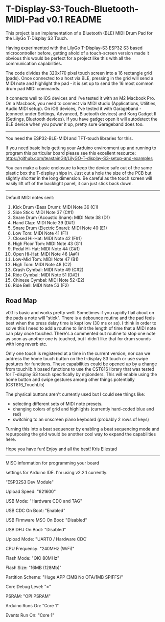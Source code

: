 # T-Display-S3-Touch-Bluetooth-MIDI-Pad v0.1 README

This project is an implementation of a Bluetooth (BLE) MIDI Drum Pad for the LilyGo T-Display S3 Touch.

Having experimented with the LilyGo T-Display-S3 ESP32 S3 based microcontroller before, getting ahold of a touch-screen version
made it obvious this would be perfect for a project like this with all the communication capabilities.

The code divides the 320x170 pixel touch screen into a 16 rectangle grid (pads).  Once connected to a host via BLE, pressing in the 
grid will send a MIDI note and highlight the pad - it is set up to send the 16 most common drum pad MIDI commands.  

It connects well to iOS devices and I've tested it with an M2 Macbook Pro.  On a Macbook, you need to connect via MIDI studio (Applications, Utilities, Audio MIDI setup).
On iOS devices, I've tested it with Garageband - (connect under Settings, Advanced, Bluetooth devices) and Korg Gadget II (Settings, Bluetooth devices).  If you have
gadget open it will autodetect the BLE device when you power it up, pretty sure Garageband does too.


----
You need the ESP32-BLE-MIDI and TFT-touch libraries for this.

If you need basic help getting your Arduino environment up and running to program this particular board please see this excellent resource:
https://github.com/teastainGit/LilyGO-T-display-S3-setup-and-examples

You can make a basic enclosure to keep the device safe out of the same plastic box the T-display ships in.  Just cut a hole the size of the PCB but slightly shorter
in the long dimension.  Be careful as the touch screen will easily lift off of the backlight panel, it can just stick back down.

---
Default MIDI notes sent:
1. Kick Drum (Bass Drum): MIDI Note 36 (C1)
2. Side Stick: MIDI Note 37 (C#1)
3. Snare Drum (Acoustic Snare): MIDI Note 38 (D1)
4. Hand Clap: MIDI Note 39 (D#1)
5. Snare Drum (Electric Snare): MIDI Note 40 (E1)
6. Low Tom: MIDI Note 41 (F1)
7. Closed Hi-Hat: MIDI Note 42 (F#1)
8. High Floor Tom: MIDI Note 43 (G1)
9. Pedal Hi-Hat: MIDI Note 44 (G#1)
10. Open Hi-Hat: MIDI Note 46 (A#1)
11. Low-Mid Tom: MIDI Note 47 (B1)
12. High Tom: MIDI Note 48 (C2)
13. Crash Cymbal: MIDI Note 49 (C#2)
14. Ride Cymbal: MIDI Note 51 (D#2)
15. Chinese Cymbal: MIDI Note 52 (E2)
16. Ride Bell: MIDI Note 53 (F2)
    


Road Map 
----------
v0.1 is basic and works pretty well.  Sometimes if you rapidly flail about on the pads a note will "stick".  There is a debounce routine and the pad feels best when the press delay time is kept low (30 ms or so).  I think in order to solve this I need to add a routine to limit the length of time that a MIDI note can play once touched.  There's a commented out routine to stop one note as soon as another one is touched, but I didn't like that for drum sounds with long reverb etc.

Only one touch is registered at a time in the current version, nor can we address the home touch button on the t-display S3 touch or use swipe gestures for functions.
These capabilities could be opened up by a change from touchlib.h based functions to use the CST816 library that was tested for T-display S3 touch specifically by mjdonders. 
This will enable using the home button and swipe gestures among other things potentially
(CST816_TouchLib)

The physical buttons aren't currently used but I could see things like:
- selecting different sets of MIDI note presets.
- changing colors of grid and highlights (currently hard-coded blue and red)
- switching to an onscreen piano keyboard (probably 2 rows of keys)


Turning this into a beat sequencer by enabling a beat sequencing mode and repurposing the grid would be another cool way to expand the capabilities here.

Hope you have fun! Enjoy and all the best!
Kris Ellestad


---

MISC information for programming your board

settings for Arduino IDE.  I'm using v2.2.1 currently:

“ESP32S3 Dev Module"

Upload Speed: "921600"

USB Mode: "Hardware CDC and TAG"

USB CDC On Boot: "Enabled"

USB Firmware MSC On Boot: "Disabled"

USB DFU On Boot: "Disabled"

Upload Mode: "UARTO / Hardware CDC'

CPU Frequency: "240MHz (WiFi)"

Flash Mode: "QIO 80MHz"

Flash Size: "16MB (128Mb)"

Partition Scheme: "Huge APP (3MB No OTA/1MB SPIFFS)"

Core Debug Level: "="

PSRAM: "OPI PSRAM"

Arduino Runs On: "Core 1"

Events Run On: "Core 1"



